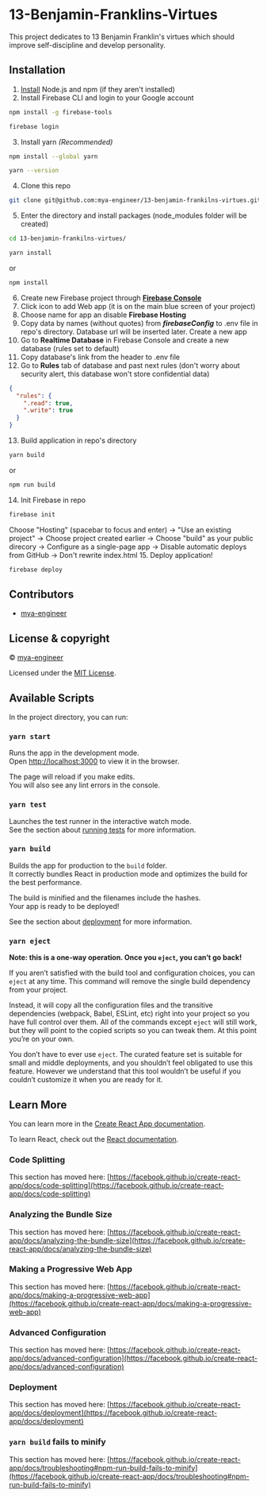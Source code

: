 # 13-Benjamin-Franklins-Virtues

This project dedicates to 13 Benjamin Franklin's virtues which should improve self-discipline and develop personality.

## Installation
1. [Install](https://docs.npmjs.com/downloading-and-installing-node-js-and-npm) Node.js and npm (if they aren't installed)
2. Install Firebase CLI and login to your Google account
```sh
npm install -g firebase-tools
```
```sh
firebase login
```
3. Install yarn *(Recommended)*
```sh
npm install --global yarn
```
```sh
yarn --version
```
4. Clone this repo
```sh
git clone git@github.com:mya-engineer/13-benjamin-frankilns-virtues.git
```
5. Enter the directory and install packages (node_modules folder will be created)
```sh
cd 13-benjamin-frankilns-virtues/
```
```sh
yarn install
```
or
```sh
npm install
```
6. Create new Firebase project through [**Firebase Console**](https://console.firebase.google.com/)
7. Click icon to add Web app (it is on the main blue screen of your project)
8. Choose name for app an disable **Firebase Hosting**
9. Copy data by names (without quotes) from ***firebaseConfig*** to .env file in repo's directory. Database url will be inserted later. Create a new app
10. Go to **Realtime Database** in Firebase Console and create a new database (rules set to default)
11. Copy database's link from the header to .env file
12. Go to **Rules** tab of database and past next rules (don't worry about security alert, this database won't store confidential data)
```json
{
  "rules": {
    ".read": true,
    ".write": true
  }
}
```
13. Build application in repo's directory
```sh
yarn build
```
or
```sh
npm run build
```
14. Init Firebase in repo
```sh
firebase init
```
Choose "Hosting" (spacebar to focus and enter) -> "Use an existing project" -> Choose project created earlier -> Choose "build" as your public direcory -> Configure as a single-page app -> Disable automatic deploys from GitHub -> Don't rewrite index.html
15. Deploy application!
```sh
firebase deploy
```

## Contributors

- [mya-engineer](https://github.com/mya-engineer)

## License & copyright

© [mya-engineer](https://github.com/mya-engineer)

Licensed under the [MIT License](LICENSE).

## Available Scripts

In the project directory, you can run:

### `yarn start`

Runs the app in the development mode.\
Open [http://localhost:3000](http://localhost:3000) to view it in the browser.

The page will reload if you make edits.\
You will also see any lint errors in the console.

### `yarn test`

Launches the test runner in the interactive watch mode.\
See the section about [running tests](https://facebook.github.io/create-react-app/docs/running-tests) for more information.

### `yarn build`

Builds the app for production to the `build` folder.\
It correctly bundles React in production mode and optimizes the build for the best performance.

The build is minified and the filenames include the hashes.\
Your app is ready to be deployed!

See the section about [deployment](https://facebook.github.io/create-react-app/docs/deployment) for more information.

### `yarn eject`

**Note: this is a one-way operation. Once you `eject`, you can’t go back!**

If you aren’t satisfied with the build tool and configuration choices, you can `eject` at any time. This command will remove the single build dependency from your project.

Instead, it will copy all the configuration files and the transitive dependencies (webpack, Babel, ESLint, etc) right into your project so you have full control over them. All of the commands except `eject` will still work, but they will point to the copied scripts so you can tweak them. At this point you’re on your own.

You don’t have to ever use `eject`. The curated feature set is suitable for small and middle deployments, and you shouldn’t feel obligated to use this feature. However we understand that this tool wouldn’t be useful if you couldn’t customize it when you are ready for it.

## Learn More

You can learn more in the [Create React App documentation](https://facebook.github.io/create-react-app/docs/getting-started).

To learn React, check out the [React documentation](https://reactjs.org/).

### Code Splitting

This section has moved here: [https://facebook.github.io/create-react-app/docs/code-splitting](https://facebook.github.io/create-react-app/docs/code-splitting)

### Analyzing the Bundle Size

This section has moved here: [https://facebook.github.io/create-react-app/docs/analyzing-the-bundle-size](https://facebook.github.io/create-react-app/docs/analyzing-the-bundle-size)

### Making a Progressive Web App

This section has moved here: [https://facebook.github.io/create-react-app/docs/making-a-progressive-web-app](https://facebook.github.io/create-react-app/docs/making-a-progressive-web-app)

### Advanced Configuration

This section has moved here: [https://facebook.github.io/create-react-app/docs/advanced-configuration](https://facebook.github.io/create-react-app/docs/advanced-configuration)

### Deployment

This section has moved here: [https://facebook.github.io/create-react-app/docs/deployment](https://facebook.github.io/create-react-app/docs/deployment)

### `yarn build` fails to minify

This section has moved here: [https://facebook.github.io/create-react-app/docs/troubleshooting#npm-run-build-fails-to-minify](https://facebook.github.io/create-react-app/docs/troubleshooting#npm-run-build-fails-to-minify)
